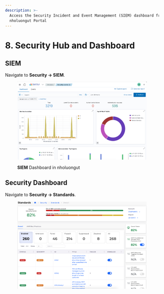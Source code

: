 ```yaml
---
description: >-
  Access the Security Incident and Event Management (SIEM) dashboard from the
  nholuongut Portal
---
```


# 8. Security Hub and Dashboard

## SIEM

Navigate to **Security -> SIEM**.

<figure><img src="../../../.gitbook/assets/siem1.png" alt=""><figcaption><p><strong>SIEM</strong> Dashboard in nholuongut</p></figcaption></figure>

## Security Dashboard

Navigate to **Security -> Standards**.

<figure><img src="../../../.gitbook/assets/Standards.png" alt=""><figcaption></figcaption></figure>

